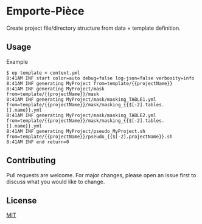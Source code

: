 # Emporte-Pièce

Create project file/directory structure from data + template definition.

## Usage

Example

```console
$ ep template < context.yml
8:41AM INF start color=auto debug=false log-json=false verbosity=info
8:41AM INF generating MyProject from=template/{{projectName}}
8:41AM INF generating MyProject/mask from=template/{{projectName}}/mask
8:41AM INF generating MyProject/mask/masking_TABLE1.yml from=template/{{projectName}}/mask/masking_{{$[-2].tables.[].name}}.yml
8:41AM INF generating MyProject/mask/masking_TABLE2.yml from=template/{{projectName}}/mask/masking_{{$[-2].tables.[].name}}.yml
8:41AM INF generating MyProject/pseudo_MyProject.sh from=template/{{projectName}}/pseudo_{{$[-2].projectName}}.sh
8:41AM INF end return=0
```

## Contributing

Pull requests are welcome. For major changes, please open an issue first to discuss what you would like to change.

## License

[MIT](https://choosealicense.com/licenses/mit/)
